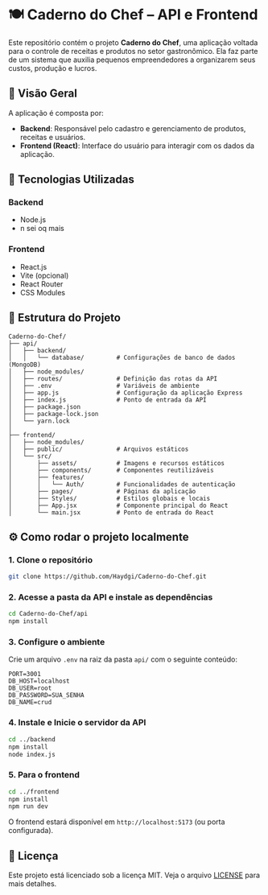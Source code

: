 
# 🍽️ Caderno do Chef – API e Frontend

Este repositório contém o projeto **Caderno do Chef**, uma aplicação voltada para o controle de receitas e produtos no setor gastronômico. Ela faz parte de um sistema que auxilia pequenos empreendedores a organizarem seus custos, produção e lucros.

## 📌 Visão Geral

A aplicação é composta por:

- **Backend**: Responsável pelo cadastro e gerenciamento de produtos, receitas e usuários.
- **Frontend (React)**: Interface do usuário para interagir com os dados da aplicação.

## 🚀 Tecnologias Utilizadas

### Backend
- Node.js
- n sei oq mais

### Frontend
- React.js
- Vite (opcional)
- React Router
- CSS Modules

## 📁 Estrutura do Projeto

```
Caderno-do-Chef/
├── api/
│   ├── backend/
│   │   └── database/         # Configurações de banco de dados (MongoDB)
│   ├── node_modules/
│   ├── routes/               # Definição das rotas da API
│   ├── .env                  # Variáveis de ambiente
│   ├── app.js                # Configuração da aplicação Express
│   ├── index.js              # Ponto de entrada da API
│   ├── package.json
│   ├── package-lock.json
│   └── yarn.lock
│
├── frontend/
│   ├── node_modules/
│   ├── public/               # Arquivos estáticos
│   └── src/
│       ├── assets/           # Imagens e recursos estáticos
│       ├── components/       # Componentes reutilizáveis
│       ├── features/
│       │   └── Auth/         # Funcionalidades de autenticação
│       ├── pages/            # Páginas da aplicação
│       ├── Styles/           # Estilos globais e locais
│       ├── App.jsx           # Componente principal do React
│       └── main.jsx          # Ponto de entrada do React
```

## ⚙️ Como rodar o projeto localmente

### 1. Clone o repositório

```bash
git clone https://github.com/Haydgi/Caderno-do-Chef.git
```

### 2. Acesse a pasta da API e instale as dependências

```bash
cd Caderno-do-Chef/api
npm install
```

### 3. Configure o ambiente

Crie um arquivo `.env` na raiz da pasta `api/` com o seguinte conteúdo:

```env
PORT=3001
DB_HOST=localhost
DB_USER=root
DB_PASSWORD=SUA_SENHA
DB_NAME=crud
```

### 4. Instale e Inicie o servidor da API

```bash
cd ../backend
npm install
node index.js
```

### 5. Para o frontend

```bash
cd ../frontend
npm install
npm run dev
```

O frontend estará disponível em `http://localhost:5173` (ou porta configurada).


## 📄 Licença

Este projeto está licenciado sob a licença MIT. Veja o arquivo [LICENSE](./LICENSE) para mais detalhes.
